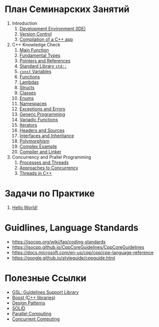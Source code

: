 # План Семинарских Занятий

1. Introduction
    1. [Development Environment (IDE)](/01_introduction/01_development_environment)
    1. [Version Control](/01_introduction/02_version_control)
    1. [Compilation of a C++ app](/01_introduction/03_compilation_of_cpp_app)
1. C++ Knowledge Check
    1. [Main Function](/02_knowledge_check/01_main_function)
    1. [Fundamental Types](/02_knowledge_check/02_fundamental_types)
    1. [Pointers and References](/02_knowledge_check/03_pointers_and_references)
    1. [Standard Library `std::`](/02_knowledge_check/04_standard_library)
    1. [`const` Variables](/02_knowledge_check/05_const_variables)
    1. [Functions](/02_knowledge_check/06_functions)
    1. [Lambdas](/02_knowledge_check/07_lambdas)
    1. [Structs](/02_knowledge_check/08_structs)
    1. [Classes](/02_knowledge_check/09_classes)
    1. [Enums](/02_knowledge_check/10_enums)
    1. [Namespaces](/02_knowledge_check/11_namespaces)
    1. [Exceptions and Errors](/02_knowledge_check/12_exceptions_and_errors)
    1. [Generic Programming](/02_knowledge_check/13_generic_programming)
    1. [Variadic Functions](/02_knowledge_check/14_variadic_functions)
    1. [Iterators](/02_knowledge_check/15_iterators)
    1. [Headers and Sources](/02_knowledge_check/16_headers_and_sources)
    1. [Interfaces and Inheritance](/02_knowledge_check/17_interfaces_and_inheritance)
    1. [Polymorphism](/02_knowledge_check/18_polymorphism)
    1. [Complex Example](/02_knowledge_check/19_complex_example)
    1. [Compiler and Linker](/02_knowledge_check/20_compiler_and_linker)
1. Concurrency and Prallel Programming
    1. [Processes and Threads](/03_concurrency_and_parallel_programming/01_processes_and_threads)
    1. [Approaches to Concurrency](/03_concurrency_and_parallel_programming/02_approaches_to_concurrency)
    1. [Threads in C++](/03_concurrency_and_parallel_programming/03_threads_in_cpp)

# Задачи по Практике

1. [Hello World!](tasks/task_01)

# Guidlines, Language Standards
- https://isocpp.org/wiki/faq/coding-standards
- https://isocpp.github.io/CppCoreGuidelines/CppCoreGuidelines
- https://docs.microsoft.com/en-us/cpp/cpp/cpp-language-reference
- https://google.github.io/styleguide/cppguide.html

# Полезные Ссылки
- [GSL: Guidelines Support Library](https://github.com/Microsoft/GSL)
- [Boost (C++ libraries)](https://en.wikipedia.org/wiki/Boost_(C%2B%2B_libraries))
- [Design Patterns](https://en.wikipedia.org/wiki/Software_design_pattern)
- [SOLID](https://en.wikipedia.org/wiki/SOLID)
- [Parallel Computing](https://en.wikipedia.org/wiki/Parallel_computing)
- [Concurrent Computing](https://en.wikipedia.org/wiki/Concurrent_computing)
